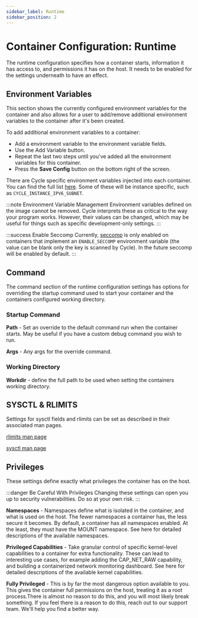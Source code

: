 ```yaml
---
sidebar_label: Runtime
sidebar_position: 2
---
```


# Container Configuration: Runtime
The runtime configuration specifies how a container starts, information it has access to, and permissions it has on the host. It needs to be enabled for the settings underneath to have an effect.

## Environment Variables
This section shows the currently configured environment variables for the container and also allows for a user to add/remove additional environment variables to the container after it's been created.

To add additional environment variables to a container:

* Add a environment variable to the environment variable fields.
* Use the Add Variable button.
* Repeat the last two steps until you've added all the environment variables for this container.
* Press the **Save Config** button on the bottom right of the screen.

There are Cycle specific environment variables injected into each container. You can find the full list [here](https://docs.cycle.io/docs/containers/integrations/environment-varibales). Some of these will be instance specific, such as `CYCLE_INSTANCE_IPV6_SUBNET`.

:::note Environment Variable Management
Environment variables defined on the image cannot be removed. Cycle interprets these as critical to the way your program works. However, their values can be changed, which may be useful for things such as specific development-only settings. 
:::

:::success Enable Seccomp
Currently, [seccomp](https://man7.org/linux/man-pages/man2/seccomp.2.html) is only enabled on containers that implement an `ENABLE_SECCOMP` environment variable (the value can be blank only the key is scanned by Cycle).  In the future seccomp will be enabled by default.
:::

## Command
The command section of the runtime configuration settings has options for overriding the startup command used to start your container and the containers configured working directory.

### Startup Command
**Path** - Set an override to the default command run when the container starts. May be useful if you have a custom debug command you wish to run.

**Args** - Any args for the override command.

### Working Directory
**Workdir** - define the full path to be used when setting the containers working directory.  

## SYSCTL & RLIMITS
Settings for sysctl fields and rlimits can be set as described in their associated man pages.

[rlimits man page](https://man7.org/linux/man-pages/man2/getrlimit.2.html)

[sysctl man page](https://man7.org/linux/man-pages/man8/sysctl.8.html)



## Privileges
These settings define exactly what privileges the container has on the host.

:::danger  Be Careful With Privileges
Changing these settings can open you up to security vulnerabilities. Do so at your own risk.
:::

**Namespaces** - Namespaces define what is isolated in the container, and what is used on the host. The fewer namespaces a container has, the less secure it becomes. By default, a container has all namespaces enabled. At the least, they must have the MOUNT namespace. See here for detailed descriptions of the available namespaces.


**Privileged Capabilities** - Take granular control of specific kernel-level capabilities to a container for extra functionality. These can lead to interesting use cases, for example adding the CAP_NET_RAW capability, and building a containerized network monitoring dashboard. See here for detailed descriptions of the available kernel capabilities.

**Fully Privileged** - This is by far the most dangerous option available to you. This gives the container full permissions on the host, treating it as a root process.There is almost no reason to do this, and you will most likely break something. If you feel there is a reason to do this, reach out to our support team. We'll help you find a better way.


